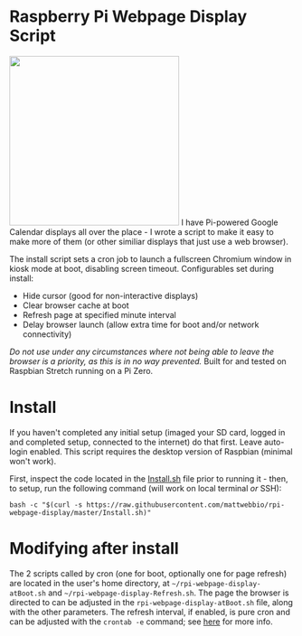 # Raspberry Pi Webpage Display Script
<img src="https://user-images.githubusercontent.com/420820/44598152-ed178d00-a786-11e8-98c2-c0e451904e3e.JPG" height="300" />
I have Pi-powered Google Calendar displays all over the place - I wrote a script to make it easy to make more of them (or other similiar displays that just use a web browser).

The install script sets a cron job to launch a fullscreen Chromium window in kiosk mode at boot, disabling screen timeout. Configurables set during install:
* Hide cursor (good for non-interactive displays)
* Clear browser cache at boot
* Refresh page at specified minute interval
* Delay browser launch (allow extra time for boot and/or network connectivity)

*Do not use under any circumstances where not being able to leave the browser is a priority, as this is in no way prevented.* Built for and tested on Raspbian Stretch running on a Pi Zero.

# Install
If you haven't completed any initial setup (imaged your SD card, logged in and completed setup, connected to the internet) do that first. Leave auto-login enabled. This script requires the desktop version of Raspbian (minimal won't work).

First, inspect the code located in the [Install.sh](https://github.com/mattwebbio/rpi-webpage-display/blob/master/Install.sh) file prior to running it - then, to setup, run the following command (will work on local terminal *or* SSH):
```
bash -c "$(curl -s https://raw.githubusercontent.com/mattwebbio/rpi-webpage-display/master/Install.sh)"
```

# Modifying after install
The 2 scripts called by cron (one for boot, optionally one for page refresh) are located in the user's home directory, at `~/rpi-webpage-display-atBoot.sh` and `~/rpi-webpage-display-Refresh.sh`. The page the browser is directed to can be adjusted in the `rpi-webpage-display-atBoot.sh` file, along with the other parameters. The refresh interval, if enabled, is pure cron and can be adjusted with the `crontab -e` command; see [here](https://help.ubuntu.com/community/CronHowto) for more info.

